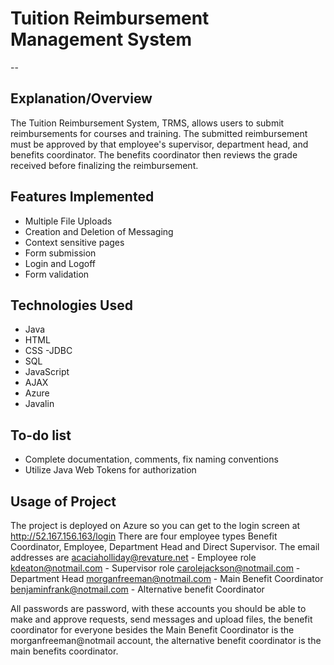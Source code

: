 # Tuition Reimbursement Management System
--
## Explanation/Overview
The Tuition Reimbursement System, TRMS, allows users to submit reimbursements for courses and training. The submitted reimbursement must be approved by that employee's supervisor, department head, and benefits coordinator. The benefits coordinator then reviews the grade received before finalizing the reimbursement.

## Features Implemented
- Multiple File Uploads
- Creation and Deletion of Messaging
- Context sensitive pages
- Form submission
- Login and Logoff
- Form validation

## Technologies Used
- Java
- HTML
- CSS 
-JDBC 
- SQL 
- JavaScript
- AJAX 
- Azure 
- Javalin

## To-do list
- Complete documentation, comments, fix naming conventions
- Utilize Java Web Tokens for authorization


## Usage of Project

The project is deployed on Azure so you can get to the login screen at http://52.167.156.163/login
There are four employee types Benefit Coordinator, Employee, Department Head and Direct Supervisor.
The email addresses are 
acaciaholliday@revature.net - Employee role
kdeaton@notmail.com - Supervisor role
carolejackson@notmail.com -Department Head
morganfreeman@notmail.com - Main Benefit Coordinator
benjaminfrank@notmail.com - Alternative benefit Coordinator

All passwords are password, with these accounts you should be able to make and  approve requests, send messages and upload files, the benefit coordinator for everyone besides the Main Benefit Coordinator is the morganfreeman@notmail account, the alternative benefit coordinator is the main benefits coordinator.  



